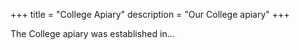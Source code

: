 +++
title = "College Apiary"
description = "Our College apiary"
+++

The College apiary was established in...
